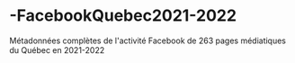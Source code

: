 # -FacebookQuebec2021-2022
Métadonnées complètes de l'activité Facebook de 263 pages médiatiques du Québec en 2021-2022 
